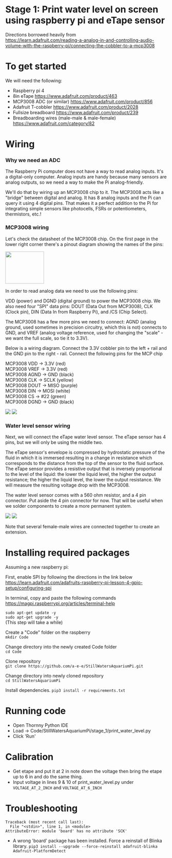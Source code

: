 # Stage 1: Print water level on screen using raspberry pi and eTape sensor

Directions borrowed heavily from  
https://learn.adafruit.com/reading-a-analog-in-and-controlling-audio-volume-with-the-raspberry-pi/connecting-the-cobbler-to-a-mcp3008

# To get started
We will need the following:
- Raspberry pi 4
- 8in eTape
https://www.adafruit.com/product/463
- MCP3008 ADC (or similar)
https://www.adafruit.com/product/856
- Adafruit T-cobbler
https://www.adafruit.com/product/2028
- Fullsize breadboard
https://www.adafruit.com/product/239
- Breadboarding wires (male-male & male-female)
https://www.adafruit.com/category/82

# Wiring

### Why we need an ADC
The Raspberry Pi computer does not have a way to read analog inputs. It's a digital-only computer. 
Analog inputs are handy because many sensors are analog outputs, so we need a way to make the Pi analog-friendly.

We'll do that by wiring up an MCP3008 chip to it. 
The MCP3008 acts like a "bridge" between digital and analog. 
It has 8 analog inputs and the Pi can query it using 4 digital pins. 
That makes it a perfect addition to the Pi for integrating simple sensors like photocells, FSRs or potentiometers, thermistors, etc.!

### MCP3008 wiring

Let's check the datasheet of the MCP3008 chip.
On the first page in the lower right corner there's a pinout diagram showing the names of the pins:
 
 <img src="resources/images/MCP3008Diagram.png" width="120" height="100">

In order to read analog data we need to use the following pins:

VDD (power) and DGND (digital ground) to power the MCP3008 chip. We also need four "SPI" data pins: DOUT (Data Out from MCP3008), CLK (Clock pin), DIN (Data In from Raspberry Pi),  and /CS (Chip Select). 

The MCP3008 has a few more pins we need to connect: AGND (analog ground, used sometimes in precision circuitry, which this is not) connects to GND, and VREF (analog voltage reference, used for changing the "scale" - we want the full scale, so tie it to 3.3V).

Below is a wiring diagram. Connect the 3.3V cobbler pin to the left + rail and the GND pin to the right - rail. Connect the following pins for the MCP chip

MCP3008 VDD -> 3.3V (red)  
MCP3008 VREF -> 3.3V (red)  
MCP3008 AGND -> GND (black)  
MCP3008 CLK -> SCLK (yellow)  
MCP3008 DOUT -> MISO (purple)  
MCP3008 DIN -> MOSI (white)  
MCP3008 CS -> #22 (green)  
MCP3008 DGND -> GND (black)  

<img src="resources/images/mcp3008wiring.png">
<img src="resources/images/mcp3008wiringlive.jpeg">

### Water level sensor wiring
Next, we will connect the eTape water level sensor. The eTape sensor has 4 pins, but we will only be using the middle two. 

The eTape sensor's envelope is compressed by hydrostatic pressure of the fluid in which it is immersed resulting in a change in resistance which corresponds to the distance from the top of the sensor to the fluid surface. The eTape sensor provides a resistive output that is inversely proportional to the level of the liquid: the lower the liquid level, the higher the output resistance; the higher the liquid level, the lower the output resistance. We will measure the resulting voltage drop with the MCP3008.

The water level sensor comes with a 560 ohm resistor, and a 4 pin connector. Put aside the 4 pin connector for now. That will be useful when we solder components to create a more permanent system.

<img src="resources/images/etapewiring.png">
<img src="resources/images/etapewiringlive.jpeg">

Note that several female-male wires are connected together to create an extension.

# Installing required packages

Assuming a new raspberry pi:

First, enable SPI by following the directions in the link below  
https://learn.adafruit.com/adafruits-raspberry-pi-lesson-4-gpio-setup/configuring-spi

In terminal, copy and paste the following commands  
https://magpi.raspberrypi.org/articles/terminal-help

`sudo apt-get update -y`  
`sudo apt-get upgrade -y`  
(This step will take a while)

Create a "Code" folder on the raspberry  
`mkdir Code`

Change directory into the newly created Code folder  
`cd Code`

Clone repository  
`git clone https://github.com/a-e-e/StillWatersAquariumPi.git`

Change directory into newly cloned repository  
`cd StillWatersAquariumPi`

Install dependencies. 
`pip3 install -r requirements.txt`

# Running code

- Open Thornny Python IDE
- Load -> Code/StillWatersAquariumPi/stage_1/print_water_level.py
- Click 'Run'


# Calibration
- Get etape and put it at 2 in note down the voltage then bring the etape up to 6 in and do the same thing.
- Input voltage in lines 9 & 10 of print_water_level.py under `VOLTAGE_AT_2_INCH` and `VOLTAGE_AT_6_INCH`


# Troubleshooting
```
Traceback (most recent call last):
  File "<stdin>", line 1, in <module>
AttributeError: module 'board' has no attribute 'SCK'
```
- A wrong 'board' package has been installed. Force a reinstall of Blinka library.
```pip3 install --upgrade --force-reinstall adafruit-blinka Adafruit-PlatformDetect```

 
